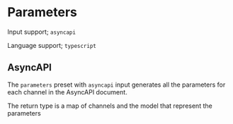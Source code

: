 # Parameters

Input support; `asyncapi`

Language support; `typescript`

## AsyncAPI

The `parameters` preset with `asyncapi` input generates all the parameters for each channel in the AsyncAPI document.

The return type is a map of channels and the model that represent the parameters 
